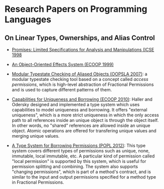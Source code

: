 # Research Papers on Programming Languages

## On Linear Types, Ownerships, and Alias Control

- [Promises: Limited Specifications for Analysis and Manipulations (ICSE 1998](papers/promises.pdf)

- [An Object-Oriented Effects System (ECOOP 1999)](http://www.lirmm.fr/~ducour/Doc-objets/ECOOP/papers/1628/16280205.pdf)

- [Modular Typestate Checking of Aliased Objects (OOPSLA 2007)](https://www.cs.cmu.edu/~kbierhof/papers/typestate-verification.pdf):
a modular typestate checking tool based on a concept called _access
permissions_, which is high-level abstraction of Fractional Permissions and is
used to capture different patterns of them.

- [Capabilities for Uniqueness and Borrowing (ECOOP 2010)](http://lampwww.epfl.ch/~phaller/doc/haller-odersky10-Capabilities_for_uniqueness_and_borrowing.pdf): 
Haller and Odersky designed and implemented a type system which uses
capabilities to model uniqueness and borrowing. It offers "external uniqueness",
which is a more strict uniqueness in which the only access path to all
references inside an unique object is through the object itself. In other words,
no "shared" references are allowed inside an unique object. Atomic operations
are offered for transfering unique values and merging unique values.

- [A Type System for Borrowing Permissions (POPL 2012)](https://www.cs.cmu.edu/~kbierhof/papers/borrowing-permissions.pdf):
This type system covers different types of permissions such as unique,
none, immutable, local immutable, etc. A particular kind of permission called "local
permission" is supported by this system, which is useful for permission splitting and
combining. The system also supports "changing permissions", which is part of a method's
contract, and is similar to the input and output permissions specified for a method type
in Fractional Permissions.
